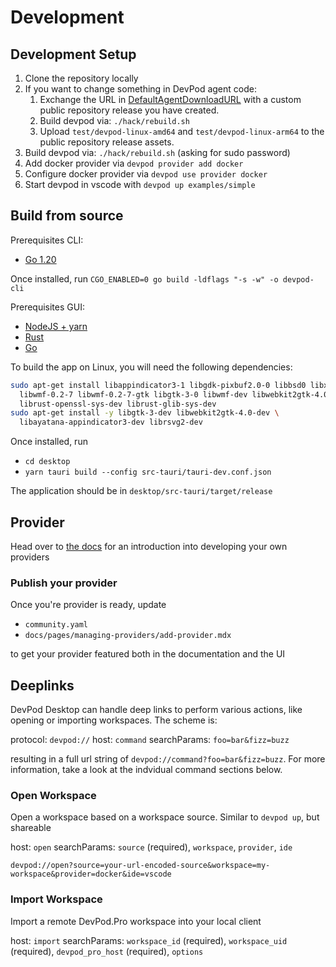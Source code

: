 # Development

## Development Setup

1. Clone the repository locally
2. If you want to change something in DevPod agent code:
   1. Exchange the URL in [DefaultAgentDownloadURL](./pkg/agent/agent.go) with a
      custom public repository release you have created.
   2. Build devpod via: `./hack/rebuild.sh`
   3. Upload `test/devpod-linux-amd64` and `test/devpod-linux-arm64` to the public
      repository release assets.
3. Build devpod via: `./hack/rebuild.sh` (asking for sudo password)
4. Add docker provider via `devpod provider add docker`
5. Configure docker provider via `devpod use provider docker`
6. Start devpod in vscode with `devpod up examples/simple`

## Build from source

Prerequisites CLI:

- [Go 1.20](https://go.dev/doc/install)

Once installed, run
`CGO_ENABLED=0 go build -ldflags "-s -w" -o devpod-cli`

Prerequisites GUI:

- [NodeJS + yarn](https://nodejs.org/en/)
- [Rust](https://www.rust-lang.org/tools/install)
- [Go](https://go.dev/doc/install)

To build the app on Linux, you will need the following dependencies:

```bash
sudo apt-get install libappindicator3-1 libgdk-pixbuf2.0-0 libbsd0 libxdmcp6 \
  libwmf-0.2-7 libwmf-0.2-7-gtk libgtk-3-0 libwmf-dev libwebkit2gtk-4.0-37 \
  librust-openssl-sys-dev librust-glib-sys-dev
sudo apt-get install -y libgtk-3-dev libwebkit2gtk-4.0-dev \
  libayatana-appindicator3-dev librsvg2-dev
```

Once installed, run

- `cd desktop`
- `yarn tauri build --config src-tauri/tauri-dev.conf.json`

The application should be in `desktop/src-tauri/target/release`

## Provider

Head over to [the docs](https://devpod.sh/docs/developing-providers/quickstart)
for an introduction into developing your own providers

### Publish your provider

Once you're provider is ready, update

- `community.yaml`
- `docs/pages/managing-providers/add-provider.mdx`

to get your provider featured both in the documentation and the UI

## Deeplinks

DevPod Desktop can handle deep links to perform various actions, like opening or
importing workspaces.
The scheme is:

protocol: `devpod://`
host: `command`
searchParams: `foo=bar&fizz=buzz`

resulting in a full url string of `devpod://command?foo=bar&fizz=buzz`. For more
information, take a look at the indvidual command sections below.

### Open Workspace

Open a workspace based on a workspace source. Similar to `devpod up`, but shareable

host: `open`
searchParams: `source` (required), `workspace`, `provider`, `ide`

`devpod://open?source=your-url-encoded-source&workspace=my-workspace&provider=docker&ide=vscode`

### Import Workspace

Import a remote DevPod.Pro workspace into your local client

host: `import`
searchParams: `workspace_id` (required), `workspace_uid` (required),
`devpod_pro_host` (required), `options`
